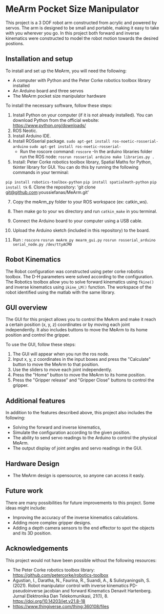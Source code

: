 # MeArm Pocket Size Manipulator

This project is a 3 DOF robot arm constructed from acrylic and powered by servos. The arm is designed to be small and portable, making it easy to take with you wherever you go.
In this project both forward and inverse kinematics were constructed to model the robot motion towards the desired postions.

## Installation and setup

To install and set up the MeArm, you will need the following:

- A computer with Python and the Peter Corke robotics toolbox library installed
- An Arduino board and three servos
- The MeArm pocket size manipulator hardware

To install the necessary software, follow these steps:

1. Install Python on your computer (if it is not already installed). You can download Python from the official website: https://www.python.org/downloads/
2. ROS Neotic.
3. Install Arduino IDE.
4. Install ROSserial package.
`sudo apt-get install ros-noetic-rosserial-arduino`
`sudo apt-get install ros-noetic-rosserial-`
    - Run the roscore command:
    `roscore`
    -In the arduino libraries folder run the ROS node:
    `rosrun rosserial arduino make libraries.py .`
5. Install: Peter Corke robotics toolbox library, Spatial Maths for Python, tkinter library for GUI. You can do this by running the following commands in your terminal:

`pip install robotics-toolbox-python`
`pip install spatialmath-python`
`pip install tk`
6. Clone the repository: 
'git clone git@github.com:youssiefanas/MeArm.git'

7. Copy the meArm_py folder to your ROS workspace (ex: catkin_ws).

8. Then make go to your ws directory and run `catkin_make` in you terminal.

9. Connect the Arduino board to your computer using a USB cable.
10. Upload the Arduino sketch (included in this repository) to the board.
11. Run : `roscore`
    `rosrun meArm_py mearm_gui.py`
    `rosrun rosserial_arduino serial_node.py /dev/ttyACM0`

## Robot Kinematics

The Robot configuration was constructed using peter corke robotics toolbox. 
The D-H parameters were solved according to the configuration.
The Robotics toolbox allow you to solve forward kinematics using `fkine()` and inverse kinematics using `ikine_LM()` function.
The workspace of the robot identified using the matlab with the same library.



## GUI overview

The GUI for this project allows you to control the MeArm and make it reach a certain position (x, y, z) coordinates or by moving each joint independently. It also includes buttons to move the MeArm to its home position and control the gripper.

To use the GUI, follow these steps:

1. The GUI will appear when you run the ros node.
2. Input x, y, z coordinates in the input boxes and press the "Calculate" button to move the MeArm to that position.
3. Use the sliders to move each joint independently.
4. Press the "Home" button to move the MeArm to its home position.
5. Press the "Gripper release" and "Gripper Close" buttons to control the gripper.

## Additional features

In addition to the features described above, this project also includes the following:
- Solving the forward and inverse kinematics,
- Simulate the configuration according to the given position. 
- The ability to send servo readings to the Arduino to control the physical MeArm.
- The output display of joint angles and servo readings in the GUI.

## Hardware Design

- The MeArm design is opensource, so anyone can access it easly.


## Future work

There are many possibilities for future improvements to this project. Some ideas might include:

- Improving the accuracy of the inverse kinematics calculations.
- Adding more complex gripper designs.
- Adding a depth camera sensors to the end effector to spot the objects and its 3D position.

## Acknowledgements

This project would not have been possible without the following resources:

- The Peter Corke robotics toolbox library: https://github.com/petercorke/robotics-toolbox
- Agustian, I., Daratha, N., Faurina, R., Suandi, A., &amp; Sulistyaningsih, S. (2021). Robot manipulator control with inverse kinematics PD-pseudoinverse jacobian and forward Kinematics Denavit Hartenberg. Jurnal Elektronika Dan Telekomunikasi, 21(1), 8. https://doi.org/10.14203/jet.v21.8-18 
- https://www.thingiverse.com/thing:360108/files


